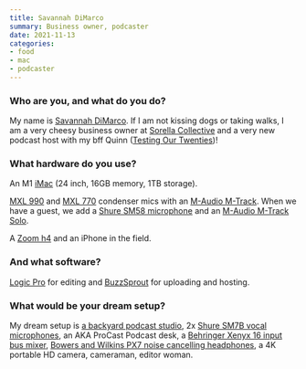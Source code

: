 ```yaml
---
title: Savannah DiMarco
summary: Business owner, podcaster
date: 2021-11-13
categories:
- food
- mac
- podcaster
---
```


### Who are you, and what do you do?

My name is [Savannah DiMarco](https://www.instagram.com/savannahdimarco/ "Savannah's Instagram account."). If I am not kissing dogs or taking walks, I am a very cheesy business owner at [Sorella Collective](https://sorellacollective.com/ "Savannah's graze board company.") and a very new podcast host with my bff Quinn ([Testing Our Twenties](https://linktr.ee/testingourtwenties/ "Savannah and Quinn's podcast."))!

### What hardware do you use?

An M1 [iMac][] (24 inch, 16GB memory, 1TB storage).

[MXL 990][mxl-990] and [MXL 770][mxl-770] condenser mics with an [M-Audio M-Track][m-track]. When we have a guest, we add a [Shure SM58 microphone][sm58] and an [M-Audio M-Track Solo][m-track-solo]. 

A [Zoom h4][h4] and an iPhone in the field.

### And what software?

[Logic Pro][logic-pro] for editing and [BuzzSprout][] for uploading and hosting.

### What would be your dream setup?

My dream setup is [a backyard podcast studio](https://www.dezeen.com/2017/09/21/six-four-five-a-architect-garden-studio-toronto/ "A dezeen article about a backyard studio in Toronto."), 2x [Shure SM7B vocal microphones][sm7b], an AKA ProCast Podcast desk, a [Behringer Xenyx 16 input bus mixer][x1222usb], [Bowers and Wilkins PX7 noise cancelling headphones][px7], a 4K portable HD camera, cameraman, editor woman.

[buzzsprout]: https://www.buzzsprout.com/ "A podcast hosting service."
[h4]: https://en.wikipedia.org/wiki/Zoom_H4_Handy_Recorder "A digital audio recorder."
[imac]: https://www.apple.com/imac-24/ "An all-in-one computer."
[logic-pro]: https://www.apple.com/logic-pro/ "A professional audio application for the Mac."
[m-track-solo]: https://www.m-audio.com/m-track-solo "A portable USB audio interface."
[m-track]: https://www.m-audio.com/products/view/m-track "A USB audio interface."
[mxl-770]: https://mxlmics.com/products/770/ "A condenser mic."
[mxl-990]: https://mxlmics.com/products/mxl-990/ "A condenser microphone."
[px7]: http://web.archive.org/web/20221005125204/https://www.bowerswilkins.com/en-us/product/headphones/px7 "On-ear noise cancelling headphones."
[sm58]: http://web.archive.org/web/20190411150950/https://www.shure.com/americas/products/microphones/sm/sm58-vocal-microphone "A vocal microphone."
[sm7b]: http://web.archive.org/web/20190411150954/http://www.shure.com/americas/products/microphones/sm/sm7b-vocal-microphone "A dynamic microphone."
[x1222usb]: https://www.behringer.com/product.html?modelCode=P0A0I "An analog audio mixer."
